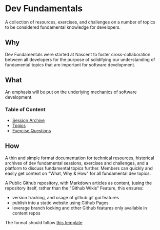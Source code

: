 # Dev Fundamentals
A collection of resources, exercises, and challenges on a number of topics to be considered  fundamental knowledge for developers.

## Why

Dev Fundamentals were started at Nascent to foster cross-collaboration between all developers for the purpose of solidifying our understanding of fundamental topics that are important for software development.

## What

An emphasis will be put on the underlying mechanics of software development.

### Table of Content

- [Session Archive](sessions/)
- [Topics](topics/)
- [Exercise Questions](questions/)

## How

A thin and simple format documentation for technical resources, historical archives of dev fundamental sessions, exercises and challenges, and a platform to discuss fundamental topics further. Members can quickly and easily get context on "What, Why & How" for all fundamental dev topics.

A Public Github repository, with Markdown articles as content, (using the repository itself, rather than the "Github Wikis" Feature, this ensures:

- version tracking, and usage of github git gui features 
- publish into a static website using Github Pages
- leverage branch locking and other Github features only available in content repos

The format should follow [this template](.template.md)
